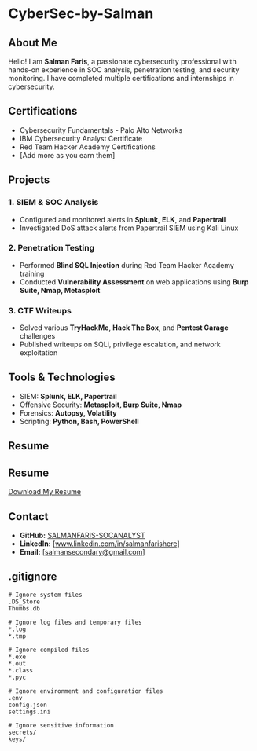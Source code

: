 # CyberSec-by-Salman

## About Me
Hello! I am **Salman Faris**, a passionate cybersecurity professional with hands-on experience in SOC analysis, penetration testing, and security monitoring. I have completed multiple certifications and internships in cybersecurity.

## Certifications
- Cybersecurity Fundamentals - Palo Alto Networks  
- IBM Cybersecurity Analyst Certificate  
- Red Team Hacker Academy Certifications  
- [Add more as you earn them]

## Projects
### 1. SIEM & SOC Analysis
- Configured and monitored alerts in **Splunk**, **ELK**, and **Papertrail**
- Investigated DoS attack alerts from Papertrail SIEM using Kali Linux

### 2. Penetration Testing
- Performed **Blind SQL Injection** during Red Team Hacker Academy training
- Conducted **Vulnerability Assessment** on web applications using **Burp Suite, Nmap, Metasploit**

### 3. CTF Writeups
- Solved various **TryHackMe**, **Hack The Box**, and **Pentest Garage** challenges
- Published writeups on SQLi, privilege escalation, and network exploitation

## Tools & Technologies
- SIEM: **Splunk, ELK, Papertrail**  
- Offensive Security: **Metasploit, Burp Suite, Nmap**  
- Forensics: **Autopsy, Volatility**  
- Scripting: **Python, Bash, PowerShell**  

## Resume
## Resume
[Download My Resume](Salman_Faris_Resume.pdf)


## Contact
- **GitHub:** [SALMANFARIS-SOCANALYST](https://github.com/SALMANFARIS-SOCANALYST)
- **LinkedIn:** [www.linkedin.com/in/salmanfarishere]
- **Email:** [salmansecondary@gmail.com]

## .gitignore
```
# Ignore system files
.DS_Store
Thumbs.db

# Ignore log files and temporary files
*.log
*.tmp

# Ignore compiled files
*.exe
*.out
*.class
*.pyc

# Ignore environment and configuration files
.env
config.json
settings.ini

# Ignore sensitive information
secrets/
keys/
```
